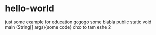 # hello-world
just some example for education
gogogo some blabla
public static void main (String[] args){some code}
chto to tam
eshe 2
